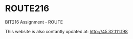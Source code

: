 # ROUTE216
BIT216 Assignment - ROUTE

This website is also contantly updated at:
http://45.32.111.198
